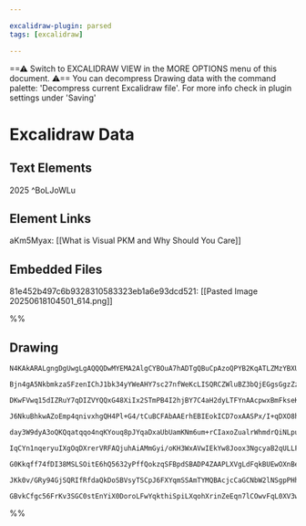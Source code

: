 ```yaml
---

excalidraw-plugin: parsed
tags: [excalidraw]

---
```

==⚠  Switch to EXCALIDRAW VIEW in the MORE OPTIONS menu of this document. ⚠== You can decompress Drawing data with the command palette: 'Decompress current Excalidraw file'. For more info check in plugin settings under 'Saving'


# Excalidraw Data

## Text Elements
2025 ^BoLJoWLu

## Element Links
aKm5Myax: [[What is Visual PKM and Why Should You Care]]

## Embedded Files
81e452b497c6b9328310583323eb1a6e93dcd521: [[Pasted Image 20250618104501_614.png]]

%%
## Drawing
```compressed-json
N4KAkARALgngDgUwgLgAQQQDwMYEMA2AlgCYBOuA7hADTgQBuCpAzoQPYB2KqATLZMzYBXUtiRoIACyhQ4zZAHoFAc0JRJQgEYA6bGwC2CgF7N6hbEcK4OCtptbErHALRY8RMpWdx8Q1TdIEfARcZgRmBShcZQUebQBGOIAWGjoghH0EDihmbgBtcDBQMBKIEm4IACE2ABkAKTYAdRqhVJLIWEQKqCwoNtLMbmckgE4AVm0x/lKYbgA2AGYR7SSA

Bjn4gA5NkbmkzaSFzenIChJ1bk34yYWeAHY7sc27nfWeKcLISQRCZWluBZ3bQjEGgsGgzZzE4QazKYLcVbQ5hQUhsADWCAAwmx8GxSBUAMTxBDE4n9SCaXDYNHKVFCDjEbG4/ESFHWZhwXCBbLkiAAM0I+HwAGVYPCJIIPLzkaiMY1zpJuHxPhAZeiEKKYOL0JLytC6X8OOFcmh4tC2JzsGpZqbVoiVbThHAAJLEE2oPIAXWhfPImVd3A4QiF0MI

DKwFVwq15dIZRuY7qDIZVYQQxG48XiIx2STmPB4I2hjBY7C4aH2dyLTFYnAAcpwxBmFkseKtISMFqHmAARdI9dNoPkEMLQzTCBkAUWCmWy7q90KEcGIuH7Gceqx48Vzq2bz2hRA4aMDwfw+7Y1LT3CH+BHKp6mD6Elb7xjlAAKr0Ks+xry+ZwoMKhBGOIqALKs2hLOCUHbD6/4AGK4Pogo2qgHztNAvQAIJEMoZboMEfJ9FWpBQOYBDYb8eHQBav

J6NkuBhkwAZoEmp4qnivxhgQH4Pl+G4/tCuBCFAbAAErhEBIEokICD7oxAASPx/I+qDXO8hQAL7TMUpTlBIuAANL6GMACyMC4IM0KdCBZT6NESDQoMaDDCM4FzCMdxzHcSRJFscyrLm0IoXMOzaJsCyjJmO5jPEbbKuhZzEBcpo8JsKxJJ53m+ZCAVQiq3y/P8aBjEkEGrCMPBJKldyZjsjyCRwcIgfa6FqhiTJ4t05AcByXJZERKqUtSjr0oyOK

day3W9dyA3oQKQqatqqo4nqKYouq8pJYqaDxaUbUamKNm6um+rCIaxoZualrWhmdrQiNLpuvk3oqr6iEIMxqCsaG4ZOeguA8DG47EPGiYnkiCCXqa8QvDFeZZsRNZ4WMIxmiqxZI/WHCNjtdw8EcraHF2vbBKug7DrJg3A1OGT9XOL3oYuy5k6p66bmMMU8HseXoQeR4SHkeSNJIK6oIQzCoAAauLQgEKgAAKBkmag1jEKgwswKgwqSMI+BqwAms

IqCYn1nqeryuIXgOqDXrerVRFAQjuhAiAMmGyi/oKH3WxAVwIEkYw8Joox3NgcyaB2qULLFTzNvjCCaPEuBzAgHbENgxCB/E0ruCBBTtGAaMF/EnwM6U2ConAx5Cpp4AMzCcBwKKK4gTp0DfJkFTLqQR7TAwhAIBQlRUjSsZjcyhJ8lP0/9BA2AiDNzo9Pooqyli40sugRIkjvs/z6Qi/L8Pw1jx1m/QFNnIzXvC/9UvGRwYKIqHRUx03wfd/L6v

G0Kkqff74fDI38MSLSOitE6hQ5632yPffQokzqSFBpdSBADP4ZAAPLXVgLdFqkBUEwOXnBeCiFkLcDQng6BUBYFEOyIBYCSpcFQI/gQjIPEoAUVwhUAis0KHMKoV/KIJFMIHzYBQb4uBrbfRQZQ2BE4GTCNRGIkIPsuSKPfoA/QCjRFvngDZMes9mAVxxPgAAGmQpYkxVgPB3PscKeNdqqiMUKfWQwUZpTmBzQEuZNhc18g4owbADDcB0pAegBAZ

JKk0v/GRy94GjSQRIfRfdaQkDoSBVsyTSCpJ6FXYqmSSAmTYMQBAcjcCaGCNbW2lNSgpPHhNVAISqg4h9qQZQlIAAUm5Ky8BhtQHp3TwJjAAJS8nEsoYMXIKitI6fjREvAwJ9NmX0wZIyonSL4cAhAmDSKcDBsmUob1MjiXDFkxqwSVRZDKRU7g0lqnlyILk1AtzoQcHejc0gMlzTCQPFJD5CA1mlDsAAKwQNgHIwpXlwEKcU0p5SoY2wpn3KkpF

GBvkCfgc56FrKv3SGC0stEnYiX0DoroLFwYqkthiSpiLXqohXrinZeEqn7lCOwvFqL0XV3wLXMAWk6DzXCMEjSIANJAA
```
%%